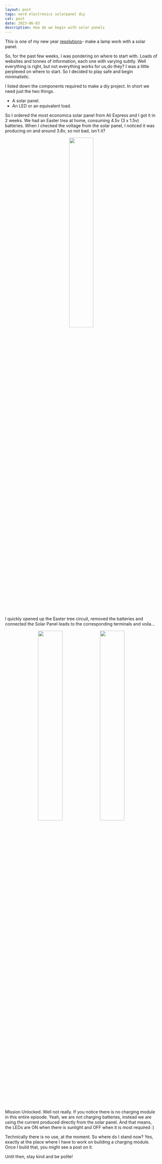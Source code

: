 ```yaml
---
layout: post
tags: nerd electronics solarpanel diy
cat: post
date: 2023-06-03
description: How do we begin with solar panels
---
```


This is one of my new year [resolutions](/blog/2023/01/17/new-year-resolutions.html)- make a lamp work with a solar panel.

So, for the past few weeks, I was pondering on where to start with. Loads of websites and tonnes of information, each one with varying subtly. Well everything is right, but not everything works for us,do they? I was a little perplexed on where to start. So I decided to play safe and begin minimalistic.

I listed down the components required to make a diy project. In short we need just the two things.
- A solar panel.
- An LED or an equivalent load.

So I ordered the most economica solar panel from Ali Express and I got it in 2 weeks. We had an Easter trea at home, consuming 4.5v (3 x 1.5v) batteries. When I checked the voltage from the solar panel, I noticed it was producing on and around 3.8v, so not bad, isn't it?

<p style="text-align:center;"> 
    <img src="/blog/assets/images/SolarPanel_01.jpeg" width="40%"/> 
</p>

I quickly opened up the Easter tree circuit, removed the batteries and connected the Solar Panel leads to the corresponding terminals and voila...

<p style="text-align:center;"> 
    <img src="/blog/assets/images/SolarPanel_02.jpeg" width="40%"/> 
    <img src="/blog/assets/images/SolarPanel_03.jpeg" width="40%"/> 
</p>

Mission Unlocked. Well not really. If you notice there is no charging module in this entire episode. Yeah, we are not charging batteries, instead we are using the current produced directly from the solar panel. And that means, the LEDs are ON when there is sunlight and OFF when it is most required :)

Technically there is no use, at the moment. So where do I stand now? Yes, exactly at the place where I have to work on building a charging module. Once I build that, you might see a post on it. 

Until then, stay kind and be polite!
